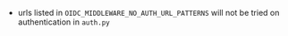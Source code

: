 - urls listed in `OIDC_MIDDLEWARE_NO_AUTH_URL_PATTERNS` will not be tried on authentication in `auth.py`
